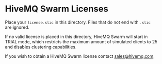 # HiveMQ Swarm Licenses

Place your `license.slic` in this directory.
Files that do not end with `.slic` are ignored.

If no valid license is placed in this directory, HiveMQ Swarm will start in TRIAL mode,
which restricts the maximum amount of simulated clients to 25 and disables clustering capabilities.

If you wish to obtain a HiveMQ Swarm license contact sales@hivemq.com.